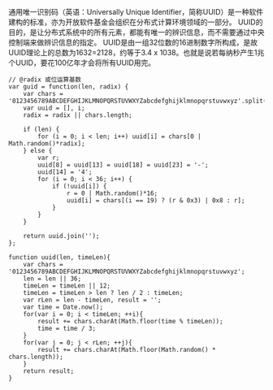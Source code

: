 通用唯一识别码（英语：Universally Unique Identifier，简称UUID）是一种软件建构的标准，亦为开放软件基金会组织在分布式计算环境领域的一部分。
UUID的目的，是让分布式系统中的所有元素，都能有唯一的辨识信息，而不需要通过中央控制端来做辨识信息的指定。
UUID是由一组32位数的16进制数字所构成，是故UUID理论上的总数为1632=2128，约等于3.4 x 1038。也就是说若每纳秒产生1兆个UUID，要花100亿年才会将所有UUID用完。

```
// @radix 或位运算基数
var guid = function(len, radix) {		
	var chars = '0123456789ABCDEFGHIJKLMNOPQRSTUVWXYZabcdefghijklmnopqrstuvwxyz'.split('');
	var uuid = [], i;
	radix = radix || chars.length;

	if (len) {
		for (i = 0; i < len; i++) uuid[i] = chars[0 | Math.random()*radix];
	} else {
		var r;
		uuid[8] = uuid[13] = uuid[18] = uuid[23] = '-';
		uuid[14] = '4';
		for (i = 0; i < 36; i++) {
			if (!uuid[i]) {
				r = 0 | Math.random()*16;
				uuid[i] = chars[(i == 19) ? (r & 0x3) | 0x8 : r];
			}
		}
	}

	return uuid.join('');
};
```

```
function uuid(len, timeLen){
	var chars = '0123456789ABCDEFGHIJKLMNOPQRSTUVWXYZabcdefghijklmnopqrstuvwxyz';
	len = len || 36;
	timeLen = timeLen || 12;
	timeLen = timeLen > len ? len / 2 : timeLen;
	var rLen = len - timeLen, result = '';
	var time = Date.now();
	for(var i = 0; i < timeLen; ++i){
		result += chars.charAt(Math.floor(time % timeLen));
		time = time / 3;
	}
	for(var j = 0; j < rLen; ++j){
		result += chars.charAt(Math.floor(Math.random() * chars.length));
	}
	return result;
}
```
